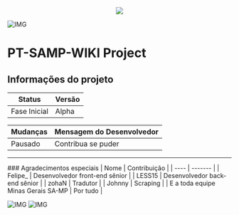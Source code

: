 <p align="center">
 <a aria-label="Logo" href="https://projeto-sa-mp-wiki-pt-br.github.io/web/">
  <img src="https://arrozmusic.000webhostapp.com/assets/images/icon.png">
 </a>
</p>

![IMG](https://img.shields.io/badge/Minas%20Gerais%20SA--MP%20Group-PT--SAMP--WIKI-%23585858__E6E6E6)

# PT-SAMP-WIKI Project


## Informações do projeto
| Status | Versão |
| ---- | ------- |
| Fase Inicial | Alpha |


| Mudanças | Mensagem do Desenvolvedor |
| ---- | ------- |
| Pausado | Contribua se puder |
<hr>
### Agradecimentos especiais
| Nome | Contribuição |
| ---- | ------- |
| Felipe_ | Desenvolvedor front-end sênior |
| LESS15 | Desenvolvedor back-end sênior |
| zohaN | Tradutor |
| Johnny | Scraping |
| E a toda equipe Minas Gerais SA-MP | Por tudo |



![IMG](https://img.shields.io/badge/Artigos%20at%C3%A9%20o%20momento-1-%23585858__%23BDBDBD)
![IMG](https://img.shields.io/badge/Contribuidores%20at%C3%A9%20o%20momento-4-%23585858__%23BDBDBD)
